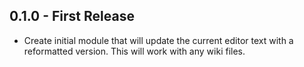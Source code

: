 ## 0.1.0 - First Release
* Create initial module that will update the current editor text with a reformatted version.  This will work with any wiki files.
